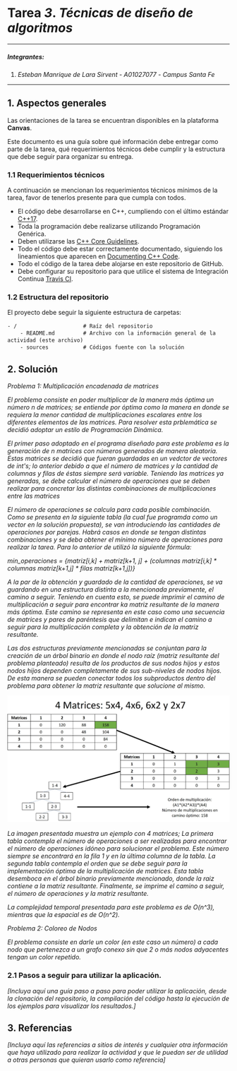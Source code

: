 # Tarea *3*. *Técnicas de diseño de algoritmos*

---

##### Integrantes:
1. *Esteban Manrique de Lara Sirvent* - *A01027077* - *Campus Santa Fe* 

---
## 1. Aspectos generales

Las orientaciones de la tarea se encuentran disponibles en la plataforma **Canvas**.

Este documento es una guía sobre qué información debe entregar como parte de la tarea, qué requerimientos técnicos debe cumplir y la estructura que debe seguir para organizar su entrega.


### 1.1 Requerimientos técnicos

A continuación se mencionan los requerimientos técnicos mínimos de la tarea, favor de tenerlos presente para que cumpla con todos.

* El código debe desarrollarse en C++, cumpliendo con el último estándar [C++17](https://isocpp.org/std/the-standard).
* Toda la programación debe realizarse utilizando Programación Genérica.
* Deben utilizarse las [C++ Core Guidelines](https://github.com/isocpp/CppCoreGuidelines/blob/master/CppCoreGuidelines.md).
* Todo el código debe estar correctamente documentado, siguiendo los lineamientos que aparecen en [Documenting C++ Code](https://developer.lsst.io/cpp/api-docs.html).
* Todo el código de la tarea debe alojarse en este repositorio de GitHub.
* Debe configurar su repositorio para que utilice el sistema de Integración Continua [Travis CI](https://travis-ci.org/).

### 1.2 Estructura del repositorio

El proyecto debe seguir la siguiente estructura de carpetas:
```
- / 			        # Raíz del repositorio
    - README.md			# Archivo con la información general de la actividad (este archivo)
    - sources  			# Códigos fuente con la solución
```

## 2. Solución

*Problema 1: Multiplicación encadenada de matrices*

*El problema consiste en poder multiplicar de la manera más óptima un número n de matrices; se entiende por óptima como la manera en donde se requiera la menor cantidad de multiplicaciones escalares entre los diferentes elementos de las matrices. Para resolver esta prblemática se decidió adoptar un estilo de Programación Dinámica.*

*El primer paso adoptado en el programa diseñado para este problema es la generación de n matrices con números generados de manera aleatoria. Estas matrices se decidió que fueran guardadas en un vedctor de vectores de int's; lo anterior debido a que el número de matrices y la cantidad de columnas y filas de éstas siempre será variable. Teniendo las matrices ya generadas, se debe calcular el número de operaciones que se deben realizar para concretar las distintas combinaciones de multiplicaciones entre las matrices*

*El número de operaciones se calcula para cada posible combinación. Como se presenta en la siguiente tabla (la cual fue programda como un vector en la solución propuesta), se van introduciendo las cantidades de operaciones por parejas. Habrá casos en donde se tengan distintas combinaciones y se deba obtener el mínimo número de operaciones para realizar la tarea. Para lo anterior de utilizó la siguiente fórmula:*

*min_operaciones = {matriz[i,k] + matriz[k+1, j] + (columnas matriz[i,k] * columnas matriz[k+1,j] * filas matriz[k+1,j])}*

*A la par de la obtención y guardado de la cantidad de operaciones, se va guardando en una estructura distinta a la mencionada previamente, el camino a seguir. Teniendo en cuenta esto, se puede imprimir el camino de multiplicación a seguir para encontrar ka matriz resultante de la manera más óptima. Este camino se representa en este caso como una secuencia de matrices y pares de paréntesis que delimitan e indican el camino a seguir para la multiplicación completa y la obtención de la matriz resultante.*

*Las dos estructuras previamente mencionadas se conjuntan para la creación de un árbol binario en donde el nodo raíz (matriz resultante del problema planteado) resulta de los productos de sus nodos hijos y estos nodos hijos dependen completamente de sus sub-niveles de nodos hijos. De esta manera se pueden conectar todos los subproductos dentro del problema para obtener la matriz resultante que solucione al mismo.*

<img src = "https://github.com/tec-csf/tc2017-t3-primavera-2020-EstebanManrique/blob/master/Examples/MultiplicacionMatrices.png.jpg" >

*La imagen presentada muestra un ejemplo con 4 matrices; La primera tabla contempla el número de operaciones a ser realizadas para encontrar el número de operaciones idóneo para solucionar el problema. Este número siempre se encontrará en la fila 1 y en la última columna de la tabla. La segunda tabla contempla el orden que se debe seguir para la implementación óptima de la multiplicación de matrices. Esta tabla desemboca en el árbol binario previamente mencionado, donde la raiz contiene a la matriz resultante. Finalmente, se imprime el camino a seguir, el número de operaciones y la matriz resultante.*

*La complejidad temporal presentada para este problema es de O(n^3), mientras que la espacial es de O(n^2).*

*Problema 2: Coloreo de Nodos*

*El problema consiste en darle un color (en este caso un número) a cada nodo que pertenezca a un grafo conexo sin que 2 o más nodos adyacentes tengan un color repetido.*

### 2.1 Pasos a seguir para utilizar la aplicación.

*[Incluya aquí una guía paso a paso para poder utilizar la aplicación, desde la clonación del repositorio, la compilación del código hasta la ejecución de los ejemplos para visualizar los resultados.]*

## 3. Referencias

*[Incluya aquí las referencias a sitios de interés y cualquier otra información que haya utilizado para realizar la actividad y que le puedan ser de utilidad a otras personas que quieran usarlo como referencia]*
